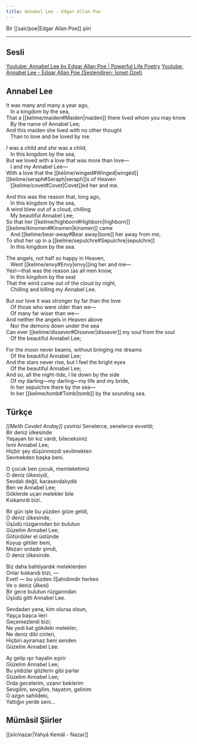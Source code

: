 ```yaml
---
title: Annabel Lee - Edgar Allan Poe
---
```


Bir [[sair/poe|Edgar Allan Poe]] şiiri

---

## Sesli
[Youtube: Annabel Lee by Edgar Allan Poe | Powerful Life Poetry](https://www.youtube.com/watch?v=Y9ksrQ0TQJQ)
[Youtube: Annabel Lee - Edgar Allan Poe (Seslendiren: İsmet Özel)](https://www.youtube.com/watch?v=zDNHggAYyY8)

## Annabel Lee
It was many and many a year ago,  
   In a kingdom by the sea,  
That a [[kelime/maiden#Maiden|maiden]] there lived whom you may know  
   By the name of Annabel Lee;  
And this maiden she lived with no other thought  
   Than to love and be loved by me.  

_I_ was a child and _she_ was a child,  
   In this kingdom by the sea,  
But we loved with a love that was more than love—  
   I and my Annabel Lee—  
With a love that the [[kelime/winged#Winged|wingèd]] [[kelime/seraph#Seraph|seraph]]s of Heaven  
   [[kelime/covet#Covet|Covet]]ed her and me.  

And this was the reason that, long ago,  
   In this kingdom by the sea,  
A wind blew out of a cloud, chilling  
   My beautiful Annabel Lee;  
So that her [[kelime/highborn#Highborn|highborn]] [[kelime/kinsmen#Kinsmen|kinsmen]] came  
   And [[kelime/bear-away#Bear away|bore]] her away from me,  
To shut her up in a [[kelime/sepulchre#Sepulchre|sepulchre]]  
   In this kingdom by the sea.  

The angels, not half so happy in Heaven,  
   Went [[kelime/envy#Envy|envy]]ing her and me—  
Yes!—that was the reason (as all men know,  
   In this kingdom by the sea)  
That the wind came out of the cloud by night,  
   Chilling and killing my Annabel Lee.  

But our love it was stronger by far than the love  
   Of those who were older than we—  
   Of many far wiser than we—  
And neither the angels in Heaven above  
   Nor the demons down under the sea  
Can ever [[kelime/dissever#Dissever|dissever]] my soul from the soul  
   Of the beautiful Annabel Lee;  

For the moon never beams, without bringing me dreams  
   Of the beautiful Annabel Lee;  
And the stars never rise, but I feel the bright eyes  
   Of the beautiful Annabel Lee;  
And so, all the night-tide, I lie down by the side  
   Of my darling—my darling—my life and my bride,  
   In her sepulchre there by the sea—  
   In her [[kelime/tomb#Tomb|tomb]] by the sounding sea.

## Türkçe
*[[Melih Cevdet Anday]] çevirisi*
Senelerce, senelerce evveldi;  
Bir deniz ülkesinde  
Yaşayan bir kız vardı, bileceksiniz  
İsmi Annabel Lee;  
Hiçbir şey düşünmezdi sevilmekten  
Sevmekden başka beni.

O çocuk ben çocuk, memleketimiz  
O deniz ülkesiydi,  
Sevdalı değil, karasevdalıydık  
Ben ve Annabel Lee;  
Göklerde uçan melekler bile  
Kıskanırdı bizi.

Bir gün işte bu yüzden göze geldi,  
O deniz ülkesinde,  
Üşüdü rüzgarından bir bulutun  
Güzelim Annabel Lee;  
Götürdüler el üstünde  
Koyup gittiler beni,  
Mezarı ordadır şimdi,  
O deniz ülkesinde.

Biz daha bahtiyardık meleklerden  
Onlar kıskandı bizi, —  
Evet! — bu yüzden (Şahidimdir herkes  
Ve o deniz ülkesi)  
Bir gece bulutun rüzgarından  
Üşüdü gitti Annabel Lee.

Sevdadan yana, kim olursa olsun,  
Yaşça başca ileri  
Geçemezlerdi bizi;  
Ne yedi kat gökdeki melekler,  
Ne deniz dibi cinleri,  
Hiçbiri ayıramaz beni senden  
Güzelim Annabel Lee.

Ay gelip ışır hayalin eşirir  
Güzelim Annabel Lee;  
Bu yıldızlar gözlerin gibi parlar  
Güzelim Annabel Lee;  
Orda gecelerim, uzanır beklerim  
Sevgilim, sevgilim, hayatım, gelinim  
O azgın sahildeki,  
Yattığın yerde seni…

## Mümâsil Şiirler
[[siir/nazar|Yahyâ Kemâl - Nazar]]